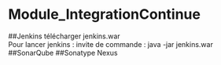 # Module_IntegrationContinue

##Jenkins
télécharger jenkins.war<br>
Pour lancer jenkins : invite de commande : java -jar jenkins.war<br>
##SonarQube
##Sonatype Nexus
